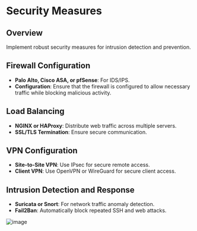 # Security Measures

## Overview
Implement robust security measures for intrusion detection and prevention.

## Firewall Configuration
- **Palo Alto, Cisco ASA, or pfSense**: For IDS/IPS.
- **Configuration**: Ensure that the firewall is configured to allow necessary traffic while blocking malicious activity.

## Load Balancing
- **NGINX or HAProxy**: Distribute web traffic across multiple servers.
- **SSL/TLS Termination**: Ensure secure communication.

## VPN Configuration
- **Site-to-Site VPN**: Use IPsec for secure remote access.
- **Client VPN**: Use OpenVPN or WireGuard for secure client access.

## Intrusion Detection and Response
- **Suricata or Snort**: For network traffic anomaly detection.
- **Fail2Ban**: Automatically block repeated SSH and web attacks.


![image](https://github.com/user-attachments/assets/4db78e26-21ae-4c4b-8955-1f7e228ac424)
